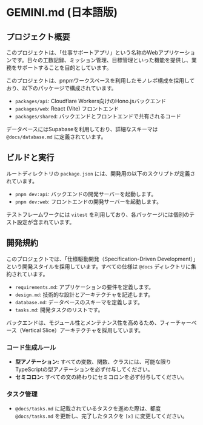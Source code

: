 # GEMINI.md (日本語版)

## プロジェクト概要

このプロジェクトは、「仕事サポートアプリ」という名称のWebアプリケーションです。日々の工数記録、ミッション管理、目標管理といった機能を提供し、業務をサポートすることを目的としています。

このプロジェクトは、pnpmワークスペースを利用したモノレポ構成を採用しており、以下のパッケージで構成されています。

- `packages/api`: Cloudflare Workers向けのHono.jsバックエンド
- `packages/web`: React (Vite) フロントエンド
- `packages/shared`: バックエンドとフロントエンドで共有されるコード

データベースにはSupabaseを利用しており、詳細なスキーマは `@docs/database.md` に定義されています。

## ビルドと実行

ルートディレクトリの `package.json` には、開発用の以下のスクリプトが定義されています。

- `pnpm dev:api`: バックエンドの開発サーバーを起動します。
- `pnpm dev:web`: フロントエンドの開発サーバーを起動します。

テストフレームワークには `vitest` を利用しており、各パッケージには個別のテスト設定が含まれています。

## 開発規約

このプロジェクトでは、「仕様駆動開発（Specification-Driven Development）」という開発スタイルを採用しています。すべての仕様は `@docs` ディレクトリに集約されています。

- `requirements.md`: アプリケーションの要件を定義します。
- `design.md`: 技術的な設計とアーキテクチャを記述します。
- `database.md`: データベースのスキーマを定義します。
- `tasks.md`: 開発タスクのリストです。

バックエンドは、モジュール性とメンテナンス性を高めるため、フィーチャーベース（Vertical Slice）アーキテクチャを採用しています。

### コード生成ルール
- **型アノテーション:** すべての変数、関数、クラスには、可能な限りTypeScriptの型アノテーションを必ず付与してください。
- **セミコロン:** すべての文の終わりにセミコロンを必ず付与してください。

### タスク管理
- `@docs/tasks.md` に記載されているタスクを進めた際は、都度 `@docs/tasks.md` を更新し、完了したタスクを `[x]` に変更してください。